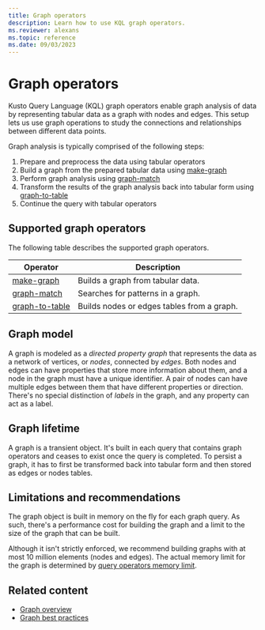 ```yaml
---
title: Graph operators
description: Learn how to use KQL graph operators.
ms.reviewer: alexans
ms.topic: reference
ms.date: 09/03/2023
---
```

# Graph operators

Kusto Query Language (KQL) graph operators enable graph analysis of data by representing tabular data as a graph with nodes and edges. This setup lets us use graph operations to study the connections and relationships between different data points.

Graph analysis is typically comprised of the following steps:

1. Prepare and preprocess the data using tabular operators
1. Build a graph from the prepared tabular data using [make-graph](make-graph-operator.md)
1. Perform graph analysis using [graph-match](graph-match-operator.md)
1. Transform the results of the graph analysis back into tabular form using [graph-to-table](graph-to-table-operator.md)
1. Continue the query with tabular operators

## Supported graph operators

The following table describes the supported graph operators.

| Operator | Description |
|--|--|
| [make-graph](make-graph-operator.md) | Builds a graph from tabular data. |
| [graph-match](graph-match-operator.md) | Searches for patterns in a graph. |
| [graph-to-table](graph-to-table-operator.md) | Builds nodes or edges tables from a graph. |

## Graph model

A graph is modeled as a *directed property graph* that represents the data as a network of vertices, or *nodes*, connected by *edges*. Both nodes and edges can have properties that store more information about them, and a node in the graph must have a unique identifier. A pair of nodes can have multiple edges between them that have different properties or direction. There's no special distinction of *labels* in the graph, and any property can act as a label.

## Graph lifetime

A graph is a transient object. It's built in each query that contains graph operators and ceases to exist once the query is completed. To persist a graph, it has to first be transformed back into tabular form and then stored as edges or nodes tables.

## Limitations and recommendations

The graph object is built in memory on the fly for each graph query. As such, there's a performance cost for building the graph and a limit to the size of the graph that can be built.

Although it isn't strictly enforced, we recommend building graphs with at most 10 million elements (nodes and edges). The actual memory limit for the graph is determined by [query operators memory limit](../concepts/querylimits.md#limit-on-memory-consumed-by-query-operators-e_runaway_query).

## Related content

* [Graph overview](../../graph-overview.md)
* [Graph best practices](../../graph-best-practices.md)
